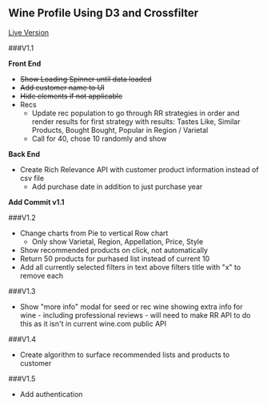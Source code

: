 ## Wine Profile Using D3 and Crossfilter

[Live Version](https://dl.dropboxusercontent.com/u/6406525/customer_panel_wine_profile/profile.html?customer=Karthik%20K)

###V1.1

**Front End** 

* ~~Show Loading Spinner until data loaded~~
* ~~Add customer name to UI~~
* ~~Hide elements if not applicable~~
* Recs
	* Update rec population to go through RR strategies in order and render results for first strategy with results: Tastes Like, Similar Products, Bought Bought, Popular in Region / Varietal
	* Call for 40, chose 10 randomly and show

**Back End**

* Create Rich Relevance API with customer product information instead of csv file
	* Add purchase date in addition to just purchase year

**Add Commit v1.1**

###V1.2
* Change charts from Pie to vertical Row chart
	* Only show Varietal, Region, Appellation, Price, Style
* Show recommended products on click, not automatically
* Return 50 products for purhased list instead of current 10
* Add all currently selected filters in text above filters title with "x" to remove each

###V1.3
* Show "more info" modal for seed or rec wine showing extra info for wine - including professional reviews - will need to make RR API to do this as it isn't in current wine.com public API


###V1.4
* Create algorithm to surface recommended lists and products to customer

###V1.5
* Add authentication



